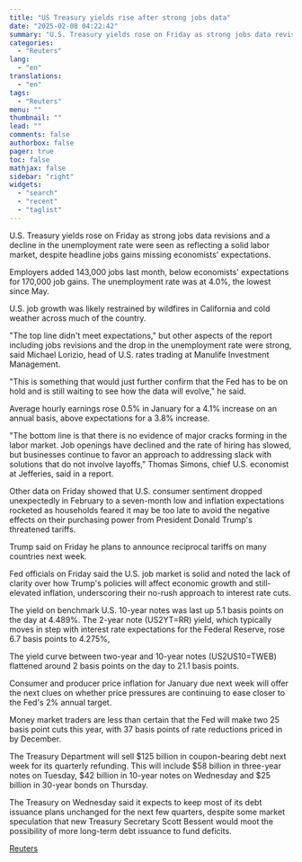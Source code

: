 ```yaml
---
title: "US Treasury yields rise after strong jobs data"
date: "2025-02-08 04:22:42"
summary: "U.S. Treasury yields rose on Friday as strong jobs data revisions and a decline in the unemployment rate were seen as reflecting a solid labor market, despite headline jobs gains missing economists' expectations.Employers added 143,000 jobs last month, below economists' expectations for 170,000 job gains. The unemployment rate was at..."
categories:
  - "Reuters"
lang:
  - "en"
translations:
  - "en"
tags:
  - "Reuters"
menu: ""
thumbnail: ""
lead: ""
comments: false
authorbox: false
pager: true
toc: false
mathjax: false
sidebar: "right"
widgets:
  - "search"
  - "recent"
  - "taglist"
---
```


U.S. Treasury yields rose on Friday as strong jobs data revisions and a decline in the unemployment rate were seen as reflecting a solid labor market, despite headline jobs gains missing economists' expectations.

Employers added 143,000 jobs last month, below economists' expectations for 170,000 job gains. The unemployment rate was at 4.0%, the lowest since May.

U.S. job growth was likely restrained by wildfires in California and cold weather across much of the country.

"The top line didn't meet expectations," but other aspects of the report including jobs revisions and the drop in the unemployment rate were strong, said Michael Lorizio, head of U.S. rates trading at Manulife Investment Management.

"This is something that would just further confirm that the Fed has to be on hold and is still waiting to see how the data will evolve," he said.

Average hourly earnings rose 0.5% in January for a 4.1% increase on an annual basis, above expectations for a 3.8% increase.

"The bottom line is that there is no evidence of major cracks forming in the labor market. Job openings have declined and the rate of hiring has slowed, but businesses continue to favor an approach to addressing slack with solutions that do not involve layoffs," Thomas Simons, chief U.S. economist at Jefferies, said in a report.

Other data on Friday showed that U.S. consumer sentiment dropped unexpectedly in February to a seven-month low and inflation expectations rocketed as households feared it may be too late to avoid the negative effects on their purchasing power from President Donald Trump's threatened tariffs.

Trump said on Friday he plans to announce reciprocal tariffs on many countries next week.

Fed officials on Friday said the U.S. job market is solid and noted the lack of clarity over how Trump's policies will affect economic growth and still-elevated inflation, underscoring their no-rush approach to interest rate cuts.

The yield on benchmark U.S. 10-year notes was last up 5.1 basis points on the day at 4.489%. The 2-year note (US2YT=RR) yield, which typically moves in step with interest rate expectations for the Federal Reserve, rose 6.7 basis points to 4.275%,

The yield curve between two-year and 10-year notes (US2US10=TWEB) flattened around 2 basis points on the day to 21.1 basis points.

Consumer and producer price inflation for January due next week will offer the next clues on whether price pressures are continuing to ease closer to the Fed's 2% annual target.

Money market traders are less than certain that the Fed will make two 25 basis point cuts this year, with 37 basis points of rate reductions priced in by December.

The Treasury Department will sell $125 billion in coupon-bearing debt next week for its quarterly refunding. This will include $58 billion in three-year notes on Tuesday, $42 billion in 10-year notes on Wednesday and $25 billion in 30-year bonds on Thursday.

The Treasury on Wednesday said it expects to keep most of its debt issuance plans unchanged for the next few quarters, despite some market speculation that new Treasury Secretary Scott Bessent would moot the possibility of more long-term debt issuance to fund deficits.

[Reuters](https://www.tradingview.com/news/reuters.com,2025:newsml_L1N3OY0TY:0-us-treasury-yields-rise-after-strong-jobs-data/)
